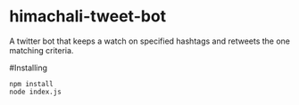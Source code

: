 # himachali-tweet-bot
A twitter bot that keeps a watch on specified hashtags and retweets the one matching criteria. 

#Installing

```
npm install 
node index.js
